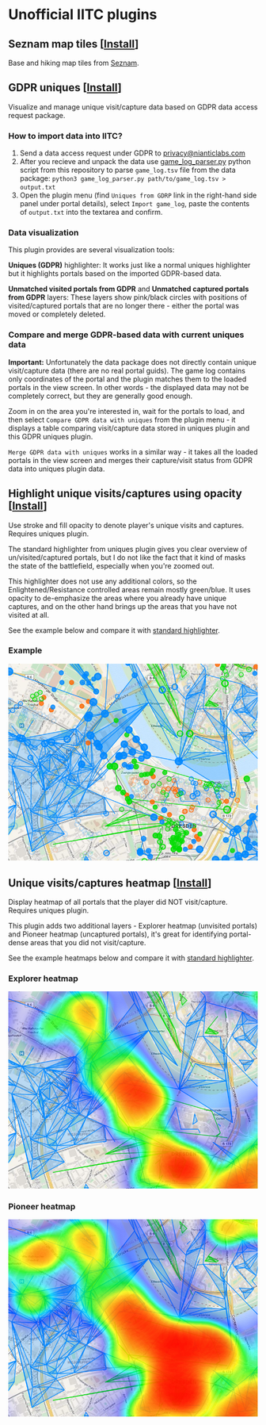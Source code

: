 # Unofficial IITC plugins


## Seznam map tiles [[Install](https://raw.githubusercontent.com/xificurk/iitc-plugins/master/dist/basemap-seznam.user.js)]

Base and hiking map tiles from [Seznam](http://mapy.cz).


## GDPR uniques [[Install](https://raw.githubusercontent.com/xificurk/iitc-plugins/master/dist/uniques-gdpr.user.js)]

Visualize and manage unique visit/capture data based on GDPR data access request package.

### How to import data into IITC?

1) Send a data access request under GDPR to privacy@nianticlabs.com
2) After you recieve and unpack the data use [game_log_parser.py](https://raw.githubusercontent.com/xificurk/iitc-plugins/master/bin/game_log_parser.py) python script from this repository to parse `game_log.tsv` file from the data package: `python3 game_log_parser.py path/to/game_log.tsv > output.txt`
3) Open the plugin menu (find `Uniques from GDRP` link in the right-hand side panel under portal details), select `Import game_log`, paste the contents of `output.txt` into the textarea and confirm.

### Data visualization

This plugin provides are several visualization tools:

**Uniques (GDPR)** highlighter: It works just like a normal uniques highlighter but it highlights portals based on the imported GDPR-based data.

**Unmatched visited portals from GDPR** and **Unmatched captured portals from GDPR** layers: These layers show pink/black circles with positions of visited/captured portals that are no longer there - either the portal was moved or completely deleted. 


### Compare and merge GDPR-based data with current uniques data

**Important:** Unfortunately the data package does not directly contain unique visit/capture data (there are no real portal guids). The game log contains only coordinates of the portal and the plugin matches them to the loaded portals in the view screen. In other words - the displayed data may not be completely correct, but they are generally good enough.

Zoom in on the area you're interested in, wait for the portals to load, and then select `Compare GDPR data with uniques` from the plugin menu - it displays a table comparing visit/capture data stored in uniques plugin and this GDPR uniques plugin.

`Merge GDPR data with uniques` works in a similar way - it takes all the loaded portals in the view screen and merges their capture/visit status from GDPR data into uniques plugin data.


## Highlight unique visits/captures using opacity [[Install](https://raw.githubusercontent.com/xificurk/iitc-plugins/master/dist/portal-highlighter-uniques-opacity.user.js)]

Use stroke and fill opacity to denote player's unique visits and captures. Requires uniques plugin.

The standard highlighter from uniques plugin gives you clear overview of un/visited/captured portals, but I do not like the fact that it kind of masks the state of the battlefield, especially when you're zoomed out.

This highlighter does not use any additional colors, so the Enlightened/Resistance controlled areas remain mostly green/blue. It uses opacity to de-emphasize the areas where you already have unique captures, and on the other hand brings up the areas that you have not visited at all.

See the example below and compare it with [standard highlighter](images/uniques.png?raw=true).

### Example

![Uniques opacity plugin highlighting](images/portal-highlighter-uniques-opacity.png?raw=true "Uniques opacity plugin highlighting")


## Unique visits/captures heatmap [[Install](https://raw.githubusercontent.com/xificurk/iitc-plugins/master/dist/uniques-heatmap.user.js)]

Display heatmap of all portals that the player did NOT visit/capture. Requires uniques plugin.

This plugin adds two additional layers - Explorer heatmap (unvisited portals) and Pioneer heatmap (uncaptured portals), it's great for identifying portal-dense areas that you did not visit/capture.

See the example heatmaps below and compare it with [standard highlighter](images/uniques.png?raw=true).

### Explorer heatmap

![Explorer heatmap](images/uniques-heatmap-explorer.png?raw=true "Explorer heatmap")

### Pioneer heatmap

![Pioneer heatmap](images/uniques-heatmap-pioneer.png?raw=true "Pioneer heatmap")
